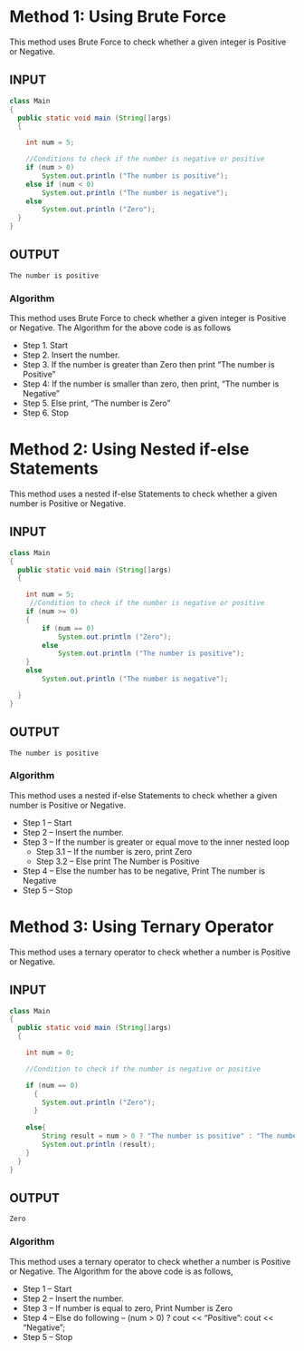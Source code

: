 # Method 1: Using Brute Force

This method uses Brute Force to check whether a given integer is Positive or Negative.

## INPUT
```Java
class Main
{
  public static void main (String[]args)
  {

    int num = 5;

    //Conditions to check if the number is negative or positive
    if (num > 0)
        System.out.println ("The number is positive");
    else if (num < 0)
        System.out.println ("The number is negative");
    else
        System.out.println ("Zero");
  }
}
```
## OUTPUT
```
The number is positive
```

### Algorithm

This method uses Brute Force to check whether a given integer is Positive or Negative. The Algorithm for the above code is as follows

*   Step 1. Start
*   Step 2. Insert the number.
*   Step 3. If the number is greater than Zero then print “The number is Positive”
*   Step 4: If the number is smaller than zero, then print, “The number is Negative”
*   Step 5. Else print, “The number is Zero”
*   Step 6. Stop


# Method 2: Using Nested if-else Statements

This method uses a nested if-else Statements to check whether a given number is Positive or Negative.

## INPUT
```Java
class Main
{
  public static void main (String[]args)
  {

    int num = 5;
     //Condition to check if the number is negative or positive
    if (num >= 0)
    {
        if (num == 0)
            System.out.println ("Zero");
        else
            System.out.println ("The number is positive");
    }
    else
        System.out.println ("The number is negative");

  }
}
```
## OUTPUT
```
The number is positive
```

### Algorithm

This method uses a nested if-else Statements to check whether a given number is Positive or Negative.

*   Step 1 – Start
*   Step 2 – Insert the number.
*   Step 3 – If the number is greater or equal move to the inner nested loop
    *  Step 3.1 – If the number is zero, print Zero
    *  Step 3.2 – Else print The Number is Positive
*   Step 4 – Else the number has to be negative, Print The number is Negative
*   Step 5 – Stop

# Method 3: Using Ternary Operator

This method uses a ternary operator to check whether a number is Positive or Negative.

## INPUT
```Java
class Main
{
  public static void main (String[]args)
  {

    int num = 0;

    //Condition to check if the number is negative or positive

    if (num == 0)
      {
	    System.out.println ("Zero");
      }
      
    else{
        String result = num > 0 ? "The number is positive" : "The number is negative";
        System.out.println (result);
    }
  }
}
```
## OUTPUT
```
Zero
```

### Algorithm

This method uses a ternary operator to check whether a number is Positive or Negative. The Algorithm for the above code is as follows,

*   Step 1 – Start
*   Step 2 – Insert the number.
*   Step 3 – If number is equal to zero, Print Number is Zero
*   Step 4 – Else do following – (num > 0) ? cout << “Positive”: cout << “Negative”;
*   Step 5 – Stop
